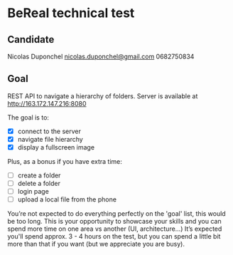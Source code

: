 # BeReal technical test

## Candidate

Nicolas Duponchel
nicolas.duponchel@gmail.com
0682750834


## Goal

REST API to navigate a hierarchy of folders.
Server is available at http://163.172.147.216:8080

The goal is to:
- [X] connect to the server
- [X] navigate file hierarchy
- [X] display a fullscreen image

Plus, as a bonus if you have extra time:
- [ ] create a folder
- [ ] delete a folder
- [ ] login page
- [ ] upload a local file from the phone

You’re not expected to do everything perfectly on the 'goal' list, this would be too long. This is your opportunity to showcase your skills and you can spend more time on one area vs another (UI, architecture…)
It’s expected you'll spend approx. 3 - 4 hours on the test, but you can spend a little bit more than that if you want (but we appreciate you are busy).

